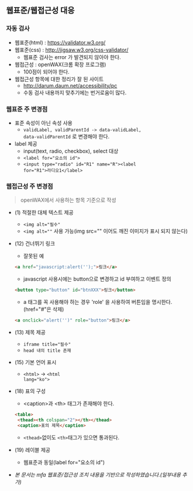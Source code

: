 ## 웹표준/웹접근성 대응
### 자동 검사
* 웹표준(html) : https://validator.w3.org/
* 웹표준(css) : http://jigsaw.w3.org/css-validator/
  * 웹표준 검사는 error 가 발견되지 않아야 한다.
* 웹접근성 : openWAX(크롬 확장 프로그램)
  * 100점이 되어야 한다.
* 웹접근성 항목에 대한 정리가 잘 된 사이트
  * http://darum.daum.net/accessibility/pc
  * 수동 검사 내용까지 맞추기에는 번거로움이 많다.

### 웹표준 주 변경점
* 표준 속성이 아닌 속성 사용
  * <code>validLabel, validParentId -> data-validLabel, data-validParentId</code> 로 변경해야 한다.
* label 제공
  * input(text, radio, checkbox), select 대상
  * <code>\<label for="요소의 id"></code>
  * <code>\<input type="radio" id="R1" name="R">\<label for="R1">라디오1\</label></code>

### 웹접근성 주 변경점
> openWAX에서 사용하는 항목 기준으로 작성
* (1) 적절한 대체 텍스트 제공
  * <code><img alt="필수"</code>
  * <code><img alt=""</code> 사용 가능(img src="" 이어도 깨진 이미지가 표시 되지 않는다)
  
* (12) 건너뛰기 링크
  * 잘못된 예
  ```html
  <a href="javascript:alert('');">링크</a>
  ```
  * javascript 사용시에는 button으로 변경하고 id 부여하고 이벤트 정의
  ```html
  <button type="button" id="btnXXX">링크</button>
  ```
  * a 태그를 꼭 사용해야 하는 경우 'role' 을 사용하여 버튼임을 명시한다.(href="#"은 삭제)
  ```html
  <a onclick="alert('')" role="button">링크</a>
  ```
  
* (13) 제목 제공
  * <code>iframe title="필수"</code>
  * <code>head 내의 title 존재</code>

* (15) 기본 언어 표시
  * <code>\<html></code> -> <code>\<html lang="ko"></code>

* (18) 표의 구성
  * \<caption>과 \<th> 태그가 존재해야 한다.
  ```html
  <table>
   <thead><th colspan="2"></th></thead>
   <caption>표의 제목</caption>
  ```
  * <code>\<thead></code>없이도 <code>\<th></code>태그가 있으면 통과된다.

* (19) 레이블 제공
  * 웹표준과 동일(label for="요소의 id")
  
* _본 문서는 mfa 웹표준/접근성 조치 내용을 기반으로 작성하였습니다.(일부내용 추가)_
